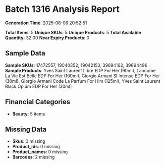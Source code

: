 # Batch 1316 Analysis Report

**Generation Time**: 2025-08-06 20:52:51

**Total Items**: 5
**Unique SKUs**: 5
**Unique Products**: 5
**Total Available Quantity**: 32.00
**Near Expiry Products**: 0

## Sample Data
**Sample SKUs**: 17472557, 19040352, 19042153, 39694162, 39694496
**Sample Products**: Yves Saint Laurent Libre EDP For Her (90ml), Lancome La Vie Est Belle EDP For Her (100ml), Giorgio Armani SI Intense EDP For Her (30ml), Giorgio Armani Code La Parfum For Him (125ml), Yves Saint Laurent Black Opium EDP For Her (30ml)

## Financial Categories
- **Beauty**: 5 items

## Missing Data
- **Skus**: 0 missing
- **Product_ids**: 0 missing
- **Product_names**: 0 missing
- **Barcodes**: 2 missing
